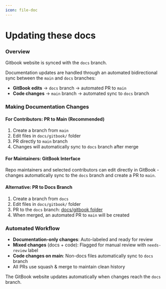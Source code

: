 ```yaml
---
icon: file-doc
---
```


# Updating these docs

### Overview

Gitbook website is synced with the `docs` branch.

Documentation updates are handled through an automated bidirectional sync between the `main` and `docs` branches:

* **GitBook edits** → `docs` branch → automated PR to `main`
* **Code changes** → `main` branch → automated sync to `docs` branch

### Making Documentation Changes

#### For Contributors: PR to Main (Recommended)

1. Create a branch from `main`
2. Edit files in `docs/gitbook/` folder
3. PR directly to `main` branch
4. Changes will automatically sync to `docs` branch after merge

#### For Maintainers: GitBook Interface

Repo maintainers and selected contributors can edit directly in GitBook - changes automatically sync to the `docs` branch and create a PR to `main`.

#### Alternative: PR to Docs Branch

1. Create a branch from `docs`
2. Edit files in `docs/gitbook/` folder
3. PR to the `docs` branch: [docs/gitbook folder](https://github.com/keep-starknet-strange/garaga/tree/docs/docs/gitbook)
4. When merged, an automated PR to `main` will be created

### Automated Workflow

* **Documentation-only changes**: Auto-labeled and ready for review
* **Mixed changes** (docs + code): Flagged for manual review with `needs-review` label
* **Code changes on main**: Non-docs files automatically sync to `docs` branch
* All PRs use squash & merge to maintain clean history

The GitBook website updates automatically when changes reach the `docs` branch.

